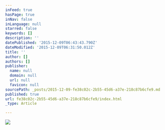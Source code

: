 ```yaml
---
inFeed: true
hasPage: true
inNav: false
inLanguage: null
starred: false
keywords: []
description: ''
datePublished: '2015-12-09T06:43:43.790Z'
dateModified: '2015-12-09T06:31:50.012Z'
title: ''
author: []
authors: []
publisher:
  name: null
  domain: null
  url: null
  favicon: null
sourcePath: _posts/2015-12-09-fe38c02c-2b55-45d6-a37e-218c87b6cfe9.md
published: true
url: fe38c02c-2b55-45d6-a37e-218c87b6cfe9/index.html
_type: Article

---
```

![](https://the-grid-user-content.s3-us-west-2.amazonaws.com/3f90c006-79ea-4740-8628-595dd675052c.jpg)
